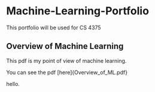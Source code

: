 # Machine-Learning-Portfolio
This portfolio will be used for CS 4375

## Overview of Machine Learning
This pdf is my point of view of machine learning. 

You can see the pdf [here]{Overview_of_ML.pdf}

hello.


